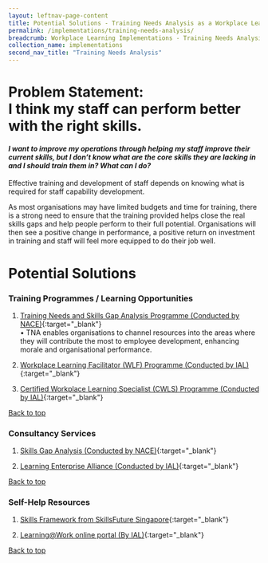 ```yaml
---
layout: leftnav-page-content
title: Potential Solutions - Training Needs Analysis as a Workplace Learning Framework
permalink: /implementations/training-needs-analysis/
breadcrumb: Workplace Learning Implementations - Training Needs Analysis
collection_name: implementations
second_nav_title: "Training Needs Analysis"
---
```




# **Problem Statement: <br> I think my staff can perform better with the right skills.**

#### *I want to improve my operations through helping my staff improve their current skills, but I don’t know what are the core skills they are lacking in and I should train them in? What can I do?* 

Effective training and development of staff depends on knowing what is required for staff capability development. 

As most organisations may have limited budgets and time for training, there is a strong need to ensure that the training provided helps close the real skills gaps and help people perform to their full potential. Organisations will then see a positive change in performance, a positive return on investment in training and staff will feel more equipped to do their job well.


# **Potential Solutions**

### Training Programmes / Learning Opportunities
1. [Training Needs and Skills Gap Analysis Programme (Conducted by NACE)](https://www.nyp.edu.sg/lifelong-learning/national-centre-of-excellence-for-workplace-learning-nace/courses-training.html){:target="_blank"} <br>
•	TNA enables organisations to channel resources into the areas where they will contribute the most to employee development, enhancing morale and organisational performance.

2. [Workplace Learning Facilitator (WLF) Programme (Conducted by IAL)](https://www.ial.edu.sg/learn-at-ial/ial-programmes/certificate/workplace-trainer-programme.html){:target="_blank"}

3. [Certified Workplace Learning Specialist (CWLS) Programme (Conducted by IAL)](https://www.ial.edu.sg/learn-at-ial/ial-programmes/certificate/certified-workplace-learning-specialist-cwls.html){:target="_blank"}

[Back to top](#top)



### Consultancy Services
1. [Skills Gap Analysis (Conducted by NACE)](https://www.nyp.edu.sg/lifelong-learning/national-centre-of-excellence-for-workplace-learning-nace/services.html){:target="_blank"}

2. [Learning Enterprise Alliance (Conducted by IAL)](https://www.ial.edu.sg/start-enterprise-transformation/learning-enterprise-alliance.html){:target="_blank"}

[Back to top](#top)



### Self-Help Resources
1. [Skills Framework from SkillsFuture Singapore](https://www.skillsfuture.sg/skills-framework){:target="_blank"}

2. [Learning@Work online portal (By IAL)](https://learningatwork.ial.edu.sg/){:target="_blank"}

[Back to top](#top)
